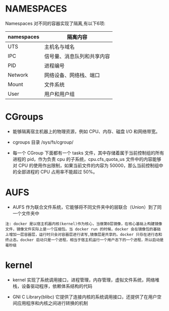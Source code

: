 # NAMESPACES
  
  Namespaces 对不同的容器实现了隔离,有以下6项:
  
  |namespaces|隔离内容|
  |---|---|
  |UTS|主机名与域名|
  |IPC|信号量、消息队列和共享内容|
  |PID|进程编号|
  |Network|网络设备、网络栈、端口|
  |Mount|文件系统|
  |User|用户和用户组|
  
  
# CGroups
  
  - 能够隔离宿主机器上的物理资源，例如 CPU、内存、磁盘 I/O 和网络带宽。
  
  - cgroups 目录 /sys/fs/cgroup/
  
  - 每一个 CGroup 下面都有一个 tasks 文件，其中存储着属于当前控制组的所有进程的 pid，作为负责 cpu 的子系统，cpu.cfs_quota_us 文件中的内容能够对 CPU 的使用作出限制，如果当前文件的内容为 50000，那么当前控制组中的全部进程的 CPU 占用率不能超过 50%。

# AUFS

  - AUFS 作为联合文件系统，它能够将不同文件夹中的层联合（Union）到了同一个文件夹中
  
  `注: docker 是以宿主机器内核(kernel)作为核心，当做第0层镜像，在核心基础上构建镜像文件，镜像文件实际上是一个压缩包。当 docker run 的时候，docker 会在镜像包的基础上增加一层容器层，运行时只会对容器层进行读写,镜像层是共享的。docker 只存在进行态和终止态。docker 启动只是一个进程，相当于宿主机运行一个用户态下的一个进程，所以启动是毫秒级`
  
  
# kernel 
  
  - kernel 实现了系统调用接口，进程管理，内存管理，虚拟文件系统，网络堆栈，设备驱动程序，依赖体系结构的代码
  
  - GNI C Library(blibc) 它提供了连接内核的系统调用接口，还提供了在用户空间应用程序和内核之间进行转换的机制